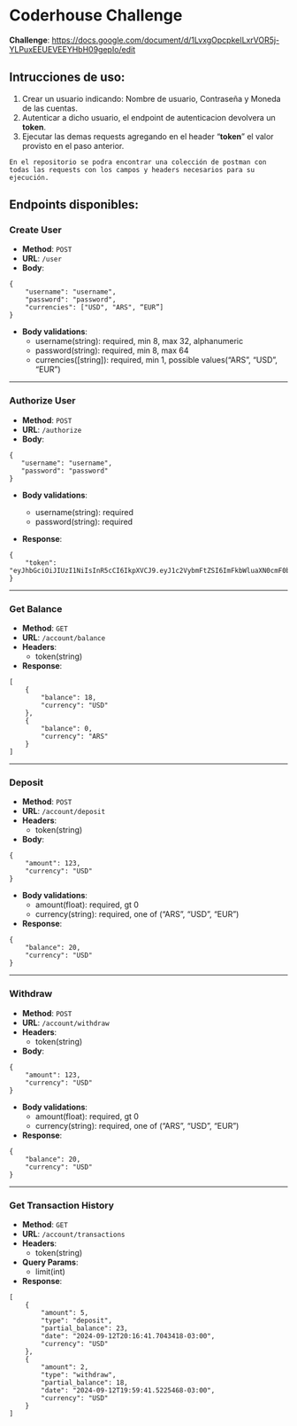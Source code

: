 # Coderhouse Challenge

**Challenge**: https://docs.google.com/document/d/1LvxgOpcpkeILxrVOR5j-YLPuxEEUEVEEYHbH09gepIo/edit



## Intrucciones de uso:
1. Crear un usuario indicando: Nombre de usuario, Contraseña y Moneda de las cuentas.
2. Autenticar a dicho usuario, el endpoint de autenticacion devolvera un **token**.
3. Ejecutar las demas requests agregando en el header “**token**” el valor provisto en el paso anterior.


`En el repositorio se podra encontrar una colección de postman con todas las requests con los campos y headers necesarios para su ejecución.
`

## Endpoints disponibles:

### Create User
-   **Method**: `POST`
-   **URL**: `/user`
-   **Body**:
```
{
	"username": "username",
	"password": "password",
	"currencies": ["USD", "ARS", “EUR”]
}
```

- **Body validations**:
    - username(string): required, min 8, max 32, alphanumeric
    - password(string): required, min 8, max 64
    - currencies([string]): required, min 1, possible values(“ARS”, “USD”, “EUR”)


----------

### Authorize User

-   **Method**: `POST`
-   **URL**: `/authorize`
-   **Body**:
 ```
 {
	"username": "username",
	"password": "password"
}
```

- **Body validations**:
    - username(string): required
    - password(string): required

- **Response**:
```
{
	"token": "eyJhbGciOiJIUzI1NiIsInR5cCI6IkpXVCJ9.eyJ1c2VybmFtZSI6ImFkbWluaXN0cmF0b3IyIiwiZXhwIjoxNzI2MTgyODMwfQ.NdxoyOlMZd0TSt27RZtvTvUA7_VfEtw5MI_9sedvDYc"
}
```


----------

### Get Balance

-   **Method**: `GET`
-   **URL**: `/account/balance`
-   **Headers**:
    - token(string)
- **Response**:
```
[
	{
		"balance": 18,
		"currency": "USD"
	},
	{
		"balance": 0,
		"currency": "ARS"
	}
]
```

  ----------

### Deposit

-   **Method**: `POST`
-   **URL**: `/account/deposit`
-   **Headers**:
    - token(string)
-   **Body**:
```
{
    "amount": 123,
    "currency": "USD"
}
```

- **Body validations**:
  - amount(float): required, gt 0
  - currency(string): required, one of (“ARS”, “USD”, “EUR”)
- **Response**:
```
{
    "balance": 20,
    "currency": "USD"
}
```

----------

### Withdraw

-   **Method**: `POST`
-   **URL**: `/account/withdraw`
-   **Headers**:
    - token(string)
-   **Body**:
```
{
    "amount": 123,
    "currency": "USD"
}
```

- **Body validations**:
    - amount(float): required, gt 0
    - currency(string): required, one of (“ARS”, “USD”, “EUR”)
- **Response**:
```
{
    "balance": 20,
    "currency": "USD"
}
```

----------

### Get Transaction History

-   **Method**: `GET`
-   **URL**: `/account/transactions`
-   **Headers**:
    - token(string)
-   **Query Params**:
    - limit(int)
- **Response**:
```
[
    {
        "amount": 5,
        "type": "deposit",
        "partial_balance": 23,
        "date": "2024-09-12T20:16:41.7043418-03:00",
        "currency": "USD"
    },
    {
        "amount": 2,
        "type": "withdraw",
        "partial_balance": 18,
        "date": "2024-09-12T19:59:41.5225468-03:00",
        "currency": "USD"
    }
]
```